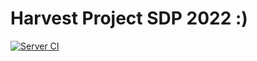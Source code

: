 # Harvest Project SDP 2022 :)

[![Server CI](https://github.com/SDP-2022/Harvest/actions/workflows/node.js.yml/badge.svg)](https://github.com/SDP-2022/Harvest/actions/workflows/node.js.yml)